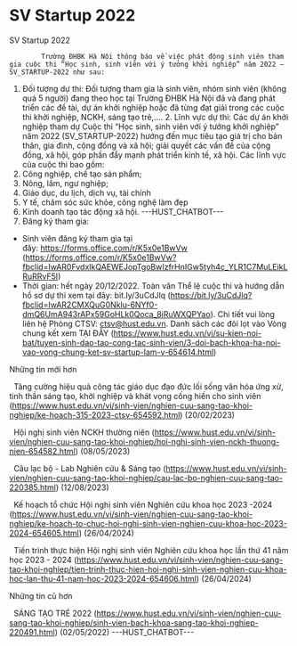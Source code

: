 # SV Startup 2022

SV Startup 2022

            Trường ĐHBK Hà Nội thông báo về việc phát động sinh viên tham gia cuộc thi “Học sinh, sinh viên với ý tưởng khởi nghiệp” năm 2022 – SV_STARTUP-2022 như sau:

1. Đối tượng dự thi:
Đối tượng tham gia là sinh viên, nhóm sinh viên (không quá 5 người) đang theo học tại Trường ĐHBK Hà Nội đã và đang phát triển các đề tài, dự án khởi nghiệp hoặc đã từng đạt giải trong các cuộc thi khởi nghiệp, NCKH, sáng tạo trẻ,.... 2. Lĩnh vực dự thi:
Các dự án khởi nghiệp tham dự Cuộc thi “Học sinh, sinh viên với ý tưởng khởi nghiệp” năm 2022 (SV_STARTUP-2022) hướng đến mục tiêu tạo giá trị cho bản thân, gia đình, cộng đồng và xã hội; giải quyết các vấn đề của cộng đồng, xã hội, góp phần đẩy mạnh phát triển kinh tế, xã hội. Các lĩnh vực của cuộc thi bao gồm:
1. Công nghiệp, chế tạo sản phẩm;
2. Nông, lâm, ngư nghiệp;
3. Giáo dục, du lịch, dịch vụ, tài chính
4. Y tế, chăm sóc sức khỏe, công nghệ làm đẹp
5. Kinh doanh tạo tác động xã hội. 
 ---HUST_CHATBOT---
3. Đăng ký tham gia:
- Sinh viên đăng ký tham gia tại đây: https://forms.office.com/r/K5x0e1BwVw (https://forms.office.com/r/K5x0e1BwVw?fbclid=IwAR0FvdxIkQAEWEJopTgoBwIzfrHnIGw5tyh4c_YLR1C7MuLEikLRuRRvF5I)
- Thời gian: hết ngày 20/12/2022. Toàn văn Thể lệ cuộc thi và hướng dẫn hồ sơ dự thi xem tại đây: bit.ly/3uCdJlq (https://bit.ly/3uCdJlq?fbclid=IwAR2CMXQuG0Nklu-6NYf0-dmQ6UmA943rAPx59GoHLk0Qoca_8iRuWXQPYao). Chi tiết vui lòng liên hệ Phòng CTSV: ctsv@hust.edu.vn. Danh sách các đôi lọt vào Vòng chung kết xem TẠI ĐÂY (https://www.hust.edu.vn/vi/su-kien-noi-bat/tuyen-sinh-dao-tao-cong-tac-sinh-vien/3-doi-bach-khoa-ha-noi-vao-vong-chung-ket-sv-startup-lam-v-654614.html)

Những tin mới hơn

 
Tăng cường hiệu quả công tác giáo dục đạo đức lối sống văn hóa ứng xử, tinh thần sáng tạo, khởi nghiệp và khát vọng cống hiến cho sinh viên (https://www.hust.edu.vn/vi/sinh-vien/nghien-cuu-sang-tao-khoi-nghiep/ke-hoach-315-2023-ctsv-654592.html)
(20/02/2023)

 
Hội nghị sinh viên NCKH thường niên (https://www.hust.edu.vn/vi/sinh-vien/nghien-cuu-sang-tao-khoi-nghiep/hoi-nghi-sinh-vien-nckh-thuong-nien-654582.html)
(08/05/2023)

 
Câu lạc bộ - Lab Nghiên cứu &amp; Sáng tạo (https://www.hust.edu.vn/vi/sinh-vien/nghien-cuu-sang-tao-khoi-nghiep/cau-lac-bo-nghien-cuu-sang-tao-220385.html)
(12/08/2023)

 
Kế hoạch tổ chức Hội nghị sinh viên Nghiên cứu khoa học 2023 -2024 (https://www.hust.edu.vn/vi/sinh-vien/nghien-cuu-sang-tao-khoi-nghiep/ke-hoach-to-chuc-hoi-nghi-sinh-vien-nghien-cuu-khoa-hoc-2023-2024-654605.html)
(26/04/2024)

 
Tiến trình thực hiện Hội nghị sinh viên Nghiên cứu khoa học lần thứ 41 năm học 2023 - 2024 (https://www.hust.edu.vn/vi/sinh-vien/nghien-cuu-sang-tao-khoi-nghiep/tien-trinh-thuc-hien-hoi-nghi-sinh-vien-nghien-cuu-khoa-hoc-lan-thu-41-nam-hoc-2023-2024-654606.html)
(26/04/2024)

Những tin cũ hơn

 
SÁNG TẠO TRẺ 2022 (https://www.hust.edu.vn/vi/sinh-vien/nghien-cuu-sang-tao-khoi-nghiep/sinh-vien-bach-khoa-sang-tao-khoi-nghiep-220491.html)
(02/05/2022) 
 ---HUST_CHATBOT---